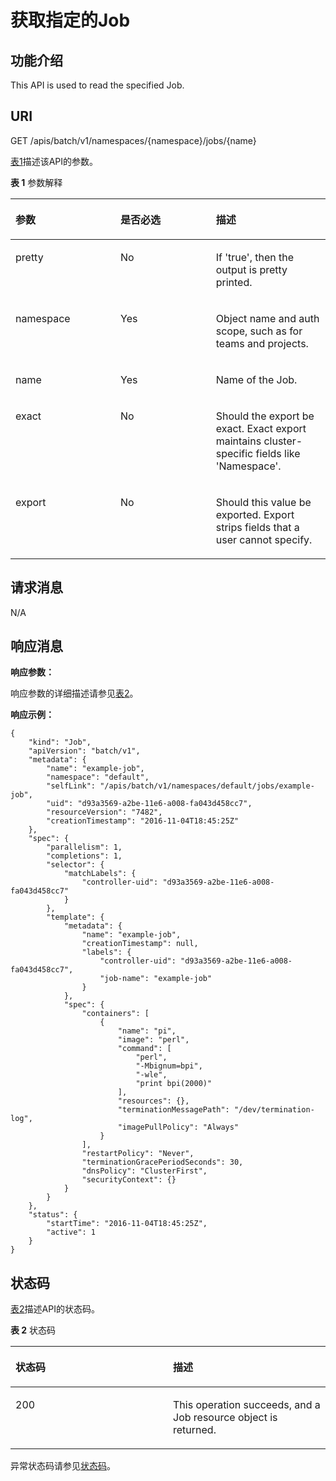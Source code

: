 # 获取指定的Job<a name="cce_02_0160"></a>

## 功能介绍<a name="section34495516"></a>

This API is used to read the specified Job.

## URI<a name="section42024188"></a>

GET /apis/batch/v1/namespaces/\{namespace\}/jobs/\{name\}

[表1](#d0e41471)描述该API的参数。

**表 1**  参数解释

<a name="d0e41471"></a>
<table><thead align="left"><tr id="row14497772"><th class="cellrowborder" valign="top" width="33.33333333333333%" id="mcps1.2.4.1.1"><p id="p65652297517"><a name="p65652297517"></a><a name="p65652297517"></a>参数</p>
</th>
<th class="cellrowborder" valign="top" width="30.303030303030305%" id="mcps1.2.4.1.2"><p id="p165661629135114"><a name="p165661629135114"></a><a name="p165661629135114"></a>是否必选</p>
</th>
<th class="cellrowborder" valign="top" width="36.36363636363636%" id="mcps1.2.4.1.3"><p id="p14567629115114"><a name="p14567629115114"></a><a name="p14567629115114"></a>描述</p>
</th>
</tr>
</thead>
<tbody><tr id="row66636327"><td class="cellrowborder" valign="top" width="33.33333333333333%" headers="mcps1.2.4.1.1 "><p id="p28833370"><a name="p28833370"></a><a name="p28833370"></a>pretty</p>
</td>
<td class="cellrowborder" valign="top" width="30.303030303030305%" headers="mcps1.2.4.1.2 "><p id="p53801671"><a name="p53801671"></a><a name="p53801671"></a>No</p>
</td>
<td class="cellrowborder" valign="top" width="36.36363636363636%" headers="mcps1.2.4.1.3 "><p id="p62968084"><a name="p62968084"></a><a name="p62968084"></a>If 'true', then the output is pretty printed.</p>
</td>
</tr>
<tr id="row29841846"><td class="cellrowborder" valign="top" width="33.33333333333333%" headers="mcps1.2.4.1.1 "><p id="p1270455"><a name="p1270455"></a><a name="p1270455"></a>namespace</p>
</td>
<td class="cellrowborder" valign="top" width="30.303030303030305%" headers="mcps1.2.4.1.2 "><p id="p35797996"><a name="p35797996"></a><a name="p35797996"></a>Yes</p>
</td>
<td class="cellrowborder" valign="top" width="36.36363636363636%" headers="mcps1.2.4.1.3 "><p id="p13956541"><a name="p13956541"></a><a name="p13956541"></a>Object name and auth scope, such as for teams and projects.</p>
</td>
</tr>
<tr id="row58500012"><td class="cellrowborder" valign="top" width="33.33333333333333%" headers="mcps1.2.4.1.1 "><p id="p40880564"><a name="p40880564"></a><a name="p40880564"></a>name</p>
</td>
<td class="cellrowborder" valign="top" width="30.303030303030305%" headers="mcps1.2.4.1.2 "><p id="p22991372"><a name="p22991372"></a><a name="p22991372"></a>Yes</p>
</td>
<td class="cellrowborder" valign="top" width="36.36363636363636%" headers="mcps1.2.4.1.3 "><p id="p50361820"><a name="p50361820"></a><a name="p50361820"></a>Name of the Job.</p>
</td>
</tr>
<tr id="row50603201"><td class="cellrowborder" valign="top" width="33.33333333333333%" headers="mcps1.2.4.1.1 "><p id="p5218617"><a name="p5218617"></a><a name="p5218617"></a>exact</p>
</td>
<td class="cellrowborder" valign="top" width="30.303030303030305%" headers="mcps1.2.4.1.2 "><p id="p20054846"><a name="p20054846"></a><a name="p20054846"></a>No</p>
</td>
<td class="cellrowborder" valign="top" width="36.36363636363636%" headers="mcps1.2.4.1.3 "><p id="p13829815"><a name="p13829815"></a><a name="p13829815"></a>Should the export be exact. Exact export maintains cluster-specific fields like 'Namespace'.</p>
</td>
</tr>
<tr id="row57359475"><td class="cellrowborder" valign="top" width="33.33333333333333%" headers="mcps1.2.4.1.1 "><p id="p15605878"><a name="p15605878"></a><a name="p15605878"></a>export</p>
</td>
<td class="cellrowborder" valign="top" width="30.303030303030305%" headers="mcps1.2.4.1.2 "><p id="p56116577"><a name="p56116577"></a><a name="p56116577"></a>No</p>
</td>
<td class="cellrowborder" valign="top" width="36.36363636363636%" headers="mcps1.2.4.1.3 "><p id="p49148893"><a name="p49148893"></a><a name="p49148893"></a>Should this value be exported. Export strips fields that a user cannot specify.</p>
</td>
</tr>
</tbody>
</table>

## 请求消息<a name="section42673379"></a>

N/A

## 响应消息<a name="section48516097"></a>

**响应参数：**

响应参数的详细描述请参见[表2](创建Job.md#table8040885)。

**响应示例：**

```
{
    "kind": "Job",
    "apiVersion": "batch/v1",
    "metadata": {
        "name": "example-job",
        "namespace": "default",
        "selfLink": "/apis/batch/v1/namespaces/default/jobs/example-job",
        "uid": "d93a3569-a2be-11e6-a008-fa043d458cc7",
        "resourceVersion": "7482",
        "creationTimestamp": "2016-11-04T18:45:25Z"
    },
    "spec": {
        "parallelism": 1,
        "completions": 1,
        "selector": {
            "matchLabels": {
                "controller-uid": "d93a3569-a2be-11e6-a008-fa043d458cc7"
            }
        },
        "template": {
            "metadata": {
                "name": "example-job",
                "creationTimestamp": null,
                "labels": {
                    "controller-uid": "d93a3569-a2be-11e6-a008-fa043d458cc7",
                    "job-name": "example-job"
                }
            },
            "spec": {
                "containers": [
                    {
                        "name": "pi",
                        "image": "perl",
                        "command": [
                            "perl",
                            "-Mbignum=bpi",
                            "-wle",
                            "print bpi(2000)"
                        ],
                        "resources": {},
                        "terminationMessagePath": "/dev/termination-log",
                        "imagePullPolicy": "Always"
                    }
                ],
                "restartPolicy": "Never",
                "terminationGracePeriodSeconds": 30,
                "dnsPolicy": "ClusterFirst",
                "securityContext": {}
            }
        }
    },
    "status": {
        "startTime": "2016-11-04T18:45:25Z",
        "active": 1
    }
}
```

## 状态码<a name="section33991695"></a>

[表2](#d0e41570)描述API的状态码。

**表 2**  状态码

<a name="d0e41570"></a>
<table><thead align="left"><tr id="row22801529"><th class="cellrowborder" valign="top" width="50%" id="mcps1.2.3.1.1"><p id="p34984551"><a name="p34984551"></a><a name="p34984551"></a>状态码</p>
</th>
<th class="cellrowborder" valign="top" width="50%" id="mcps1.2.3.1.2"><p id="p15176386"><a name="p15176386"></a><a name="p15176386"></a>描述</p>
</th>
</tr>
</thead>
<tbody><tr id="row21327729"><td class="cellrowborder" valign="top" width="50%" headers="mcps1.2.3.1.1 "><p id="p49824477"><a name="p49824477"></a><a name="p49824477"></a>200</p>
</td>
<td class="cellrowborder" valign="top" width="50%" headers="mcps1.2.3.1.2 "><p id="p9250797"><a name="p9250797"></a><a name="p9250797"></a>This operation succeeds, and a Job resource object is returned.</p>
</td>
</tr>
</tbody>
</table>

异常状态码请参见[状态码](状态码.md)。

